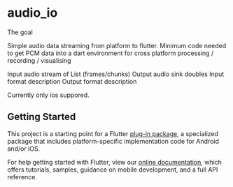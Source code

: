 # audio_io

The goal

Simple audio data streaming from platform to flutter.
Minimum code needed to get PCM data into a dart environment for cross platform processing / recording / visualising

Input audio stream of List<double> (frames/chunks)
Output audio sink doubles
Input  format description
Output format description

Currently only ios suppored. 

## Getting Started

This project is a starting point for a Flutter
[plug-in package](https://flutter.dev/developing-packages/),
a specialized package that includes platform-specific implementation code for
Android and/or iOS.

For help getting started with Flutter, view our 
[online documentation](https://flutter.dev/docs), which offers tutorials, 
samples, guidance on mobile development, and a full API reference.

